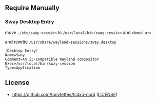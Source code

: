 ## Require Manually

### Sway Desktop Entry

move `./etc/sway-session` to `/usr/local/bin/sway-session` and `chmod u+x`

and rewrite `/usr/share/wayland-sessions/sway.desktop`

```/usr/share/wayland-sessions/sway.desktop
[Desktop Entry]
Name=Sway
Comment=An i3-compatible Wayland compositor
Exec=/usr/local/bin/sway-session
Type=Application
```


## License

- https://github.com/tonyfettes/fcitx5-nord ([LICENSE](https://github.com/tonyfettes/fcitx5-nord/blob/master/LICENSE))
